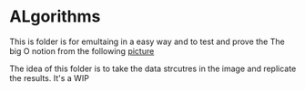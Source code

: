 # ALgorithms 

This is folder is for emultaing in a easy way and to test and prove the The big O notion from the following [picture](https://www.bigocheatsheet.com/)

The idea of this folder is to take the data strcutres in the image and replicate the results. It's a WIP
